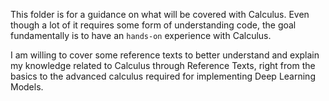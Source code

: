 This folder is for a guidance on what will be covered with Calculus. Even though a lot of it requires some form of understanding code, the goal fundamentally is to have an `hands-on` experience with Calculus. 

I am willing to cover some reference texts to better understand and explain my knowledge related to Calculus through Reference Texts, right from the basics to the advanced calculus required for implementing Deep Learning Models. 
